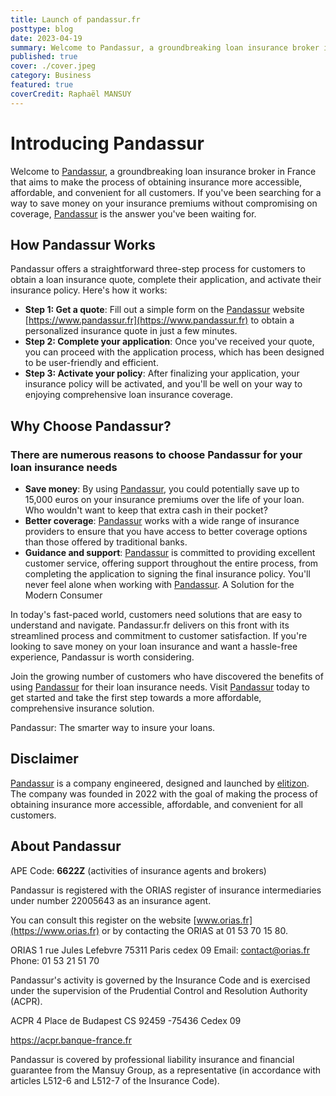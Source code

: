 ```yaml
---
title: Launch of pandassur.fr 
posttype: blog
date: 2023-04-19
summary: Welcome to Pandassur, a groundbreaking loan insurance broker in France that aims to make the process of obtaining insurance more accessible, affordable, and convenient for all customers. If you've been searching for a way to save money on your insurance premiums without compromising on coverage, Pandassur.fr is the answer you've been waiting for.
published: true
cover: ./cover.jpeg
category: Business
featured: true
coverCredit: Raphaël MANSUY
---
```


# Introducing Pandassur

Welcome to [Pandassur](https://www.pandassur.fr), a groundbreaking loan insurance broker in France that aims to make the process of obtaining insurance more accessible, affordable, and convenient for all customers. If you've been searching for a way to save money on your insurance premiums without compromising on coverage, [Pandassur](https://www.pandassur.fr) is the answer you've been waiting for.

## How Pandassur Works

Pandassur offers a straightforward three-step process for customers to obtain a loan insurance quote, complete their application, and activate their insurance policy. Here's how it works:

- **Step 1: Get a quote**: Fill out a simple form on the [Pandassur](https://www.pandassur.fr) website [https://www.pandassur.fr](https://www.pandassur.fr) to obtain a personalized insurance quote in just a few minutes.
- **Step 2: Complete your application**: Once you've received your quote, you can proceed with the application process, which has been designed to be user-friendly and efficient.
- **Step 3: Activate your policy**: After finalizing your application, your insurance policy will be activated, and you'll be well on your way to enjoying comprehensive loan insurance coverage.

## Why Choose Pandassur?

### There are numerous reasons to choose Pandassur for your loan insurance needs

- **Save money**: By using [Pandassur](https://www.pandassur.fr), you could potentially save up to 15,000 euros on your insurance premiums over the life of your loan. Who wouldn't want to keep that extra cash in their pocket?
- **Better coverage**: [Pandassur](https://www.pandassur.fr) works with a wide range of insurance providers to ensure that you have access to better coverage options than those offered by traditional banks.
- **Guidance and support**: [Pandassur](https://www.pandassur.fr) is committed to providing excellent customer service, offering support throughout the entire process, from completing the application to signing the final insurance policy. You'll never feel alone when working with [Pandassur](https://www.pandassur.fr).
A Solution for the Modern Consumer

In today's fast-paced world, customers need solutions that are easy to understand and navigate. Pandassur.fr delivers on this front with its streamlined process and commitment to customer satisfaction. If you're looking to save money on your loan insurance and want a hassle-free experience, Pandassur is worth considering.

Join the growing number of customers who have discovered the benefits of using [Pandassur](https://www.pandassur.fr) for their loan insurance needs. Visit [Pandassur](https://www.pandassur.fr) today to get started and take the first step towards a more affordable, comprehensive insurance solution.

Pandassur: The smarter way to insure your loans.

## Disclaimer

[Pandassur](https://www.pandassur.fr)  is a company engineered, designed and launched by [elitizon](https://www.elitizon.com). The company was founded in 2022 with the goal of making the process of obtaining insurance more accessible, affordable, and convenient for all customers.

## About Pandassur

APE Code: **6622Z** (activities of insurance agents and brokers)

Pandassur is registered with the ORIAS register of insurance intermediaries under number 22005643 as an insurance agent.

You can consult this register on the website [www.orias.fr](https://www.orias.fr) or by contacting the ORIAS at 01 53 70 15 80.

ORIAS 1 rue Jules Lefebvre 75311 Paris cedex 09
Email: contact@orias.fr
Phone: 01 53 21 51 70

Pandassur's activity is governed by the Insurance Code and is exercised under the supervision of the Prudential Control and Resolution Authority (ACPR).

ACPR 4 Place de Budapest CS 92459 -75436 Cedex 09

https://acpr.banque-france.fr

Pandassur is covered by professional liability insurance and financial guarantee from the Mansuy Group, as a representative (in accordance with articles L512-6 and L512-7 of the Insurance Code).
